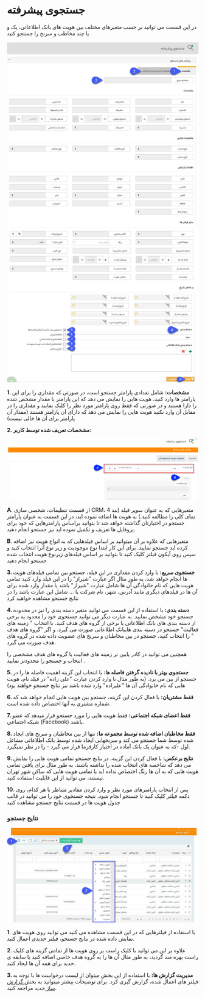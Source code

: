 # جستجوی پیشرفته 

در این قسمت می توانید بر حسب متغیرهای مختلف بین هویت های بانک اطلاعاتی، یک و یا چند مخاطب و سرنخ را جستجو کنید

![](AdvancedSearch-.jpg)

**1.  مشخصات:** شامل تعدادی پارامتر جستجو است، در صورتی که مقداری را برای این پارامتر ها وارد کنید، هویت هایی را نمایش می دهد که این پارامتر  با مقدار مشخص شده را دارا هستند و در صورتی که فقط روی پارامتر مورد نظر را کلیک نمایید و مقداری را در مقابل آن وارد نکنید هویت هایی را نمایش می دهد که دارای آن پارامتر هستند (مقدار آن پارامتر برای آن ها خالی نیست)

**2. مشخصات تعریف شده توسط کاربر:**

![](AdvancedSearch2.jpg)

**A**. از قسمت تنظیمات، شخصی سازی CRM، متغیرهایی که به عنوان سوپر فیلد (بند 4 نمای کلی را مطالعه کنید.) به هویت ها اضافه نموده اید، در این قسمت به عنوان پارامتر جستجو در اختیارتان گذاشته خواهد شد تا بتوانید براساس پارامترهایی که خود برای پروفایل ها تعریف و تکمیل نموده اید نیز جستجو انجام دهید.

**B**. متغیرهایی که علاوه بر آن میتوانید بر اساس فیلدهایی که به انواع هویت نیز اضافه کرده اید جستجو نمایید. برای این کار ابتدا نوع موجودیت و زیر نوع آنرا انتخاب کنید و سپس روی آیکون فیلتر کلیک کنید تا بتوانید بر اساس فیلدهای زیرنوع هویت انتخاب شده جستجو انجام دهید

**3. جستجوی سریع:** با وارد کردن مقداری در این فیلد، جستجو بین تمامی فیلدهای هویت ها انجام خواهد شد، یه طور مثال اگر عبارت "شیراز" را در این فیلد وارد کنید تمامی هویت هایی که نام خانوادگی آن ها شامل عبارت "شیراز" باشد یا مقدار وارد شده برای آن ها در فیلدهای دیگری مانند آدرس، شهر، نام شرکت یا ... شامل این عبارت باشد را در نتایج جستجو مشاهده خواهید کرد

**4. دسته بندی:** با استفاده از این قسمت می توانید متغیر دسته بندی را نیز در  محدوده جستجو خود مشخص نمایید. به عبارت دیگر می توانید جستجوی خود را محدود به برخی از دسته بندی های بانک اطلاعاتی یا برخی از گروه های هدف کنید. با انتخاب " زمینه های فعالیت" جستجو در  دسته بندی هایبانک اطلاعاتی صورت می گیرد. و اگر "گروه های هدف " را انتخاب کنید، جستجو در بین مخاطبان و سرنخ های عضویت داده شده در گروه های هدف صورت می گیرد. 

همچنین می توانید در کادر پایین تر زمینه های فعالیت یا گروه های هدف مشخصی را انتخاب و جستجو را محدودتر نمایید .

**5. جستجوی بهتر با نادیده گرفتن فاصله ها:** با انتخاب این گزینه اهمیت فاصله ها را در جستجو از بین می برد. (به طور مثال با وارد کردن عبارت "علی زاده" در فیلد نام، هویت هایی که نام خانوادگی آن ها "علیزاده" وارد شده باشد نیز نتایج جستجو خواهند بود)

**6. فقط مشتریان:**  با فعال کردن این گزینه، جستجو بین هویت هایی انجام خواهد شد که شماره مشتری به آنها اختصاص داده شده است.

**7. فقط اعضای شبکه اجتماعی:** فقط هویت هایی را مورد جستجو قرار میدهد که عضو شبکه اجتماعی (Facebook) باشند.

**8. فقط مخاطبان اضافه شده توسط مجموعه ما:** تنها از بین مخاطبان و سرنخ های ایجاد شده توسط شما جستجو می کند و سرنخهایی ایجاد شده توسط بانک اطلاعاتی مشاغل اول -که به عنوان یک بانک آماده در اختیار کارفرما قرار می گیرد - را در نظر نمیگیرد.

**9. نتایج برعکس:** با فعال کردن این گزینه، در نتایج جستجو تمامی هویت هایی را نمایش می دهد که شاخصه های انتخاب شده را نداشته باشند. به طور مثال برای یافتن تمامی هویت هایی که به آن ها رنگ اختصاص نداده اید یا تمامی هویت هایی که ساکن شهر تهران نیستند، می توانید از این قابلیت استفاده کنید.

**10**. پس از انتخاب پارامترهای مورد نظر و وارد کردن مقادیر متناظر با هر کدام، روی دکمه فیلتر کلیک کنید تا جستجو انجام شود. نتیجه جستجوی خود را می توانید در قالب جدول هویت ها در قسمت نتایج جستجو مشاهده کنید

### نتایج جستجو

![](AdvancedSearch33.jpg)

**1**. با استفاده از فیلترهایی که در این قسمت مشاهده می کنید می توانید روی هویت های نمایش داده شده در نتایج جستجو، فیلتر جدیدی اعمال کنید.

**2**. علاوه بر این می توانید با کلیک راست بر روی هویت ها از تمامی گزینه های کلیک راست بهره مند گردید، به طور مثال آن ها را به گروه هدف خاصی اضافه کنید یا سابقه ی جدید برای همه آن ها ایجاد کنید.

**3. مدیریت گزارش ها:**   با استفاده از این بخش میتوان از لیست درخواست ها با توجه به فیلتر های اعمال شده، گزارش گیری کرد. برای توضیحات بیشتر میتوانید به بخش[ گزارش ساز ](https://github.com/1stco/PayamGostarDocs/blob/master/help%202.5.4/Management-and-reports/Report-Builder/Report-Builder.md)جدید مراجعه کنید.
